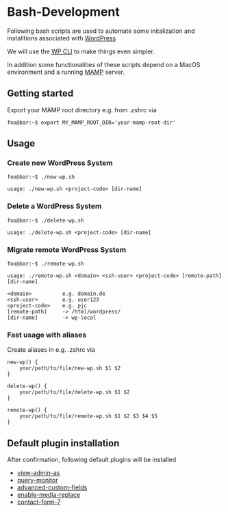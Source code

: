 # Bash-Development

Following bash scripts are used to automate some initalization and installtions associated with [WordPress](https://wordpress.org/)

We will use the [WP CLI](https://wp-cli.org/de/) to make things even simpler.

In addition some functionalities of these scripts depend on a MacOS environment and a running [MAMP](https://www.mamp.info/de/mamp/mac/) server.

## Getting started

Export your MAMP root directory e.g. from .zshrc via

```console
foo@bar:~$ export MY_MAMP_ROOT_DIR='your-mamp-root-dir'
```

## Usage

### Create new WordPress System

```console
foo@bar:~$ ./new-wp.sh

usage: ./new-wp.sh <project-code> [dir-name]
```

### Delete a WordPress System

```console
foo@bar:~$ ./delete-wp.sh

usage: ./delete-wp.sh <project-code> [dir-name]
```

### Migrate remote WordPress System

```console
foo@bar:~$ ./remote-wp.sh

usage: ./remote-wp.sh <domain> <ssh-user> <project-code> [remote-path] [dir-name]

<domain>          e.g. domain.de
<ssh-user>        e.g. user123
<project-code>    e.g. pjc
[remote-path]     -> /html/wordpress/
[dir-name]        -> wp-local
```

### Fast usage with aliases

Create aliases in e.g. .zshrc via

```console
new-wp() {
    your/path/to/file/new-wp.sh $1 $2
}

delete-wp() {
    your/path/to/file/delete-wp.sh $1 $2
}

remote-wp() {
    your/path/to/file/remote-wp.sh $1 $2 $3 $4 $5
}
```

## Default plugin installation

After confirmation, following default plugins will be installed

- [view-admin-as](https://wordpress.org/plugins/view-admin-as/)
- [query-monitor](https://wordpress.org/plugins/query-monitor/)
- [advanced-custom-fields](https://wordpress.org/plugins/advanced-custom-fields/)
- [enable-media-replace](https://wordpress.org/plugins/enable-media-replace/)
- [contact-form-7](https://wordpress.org/plugins/contact-form-7/)
